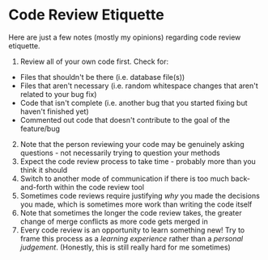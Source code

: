 # Code Review Etiquette

Here are just a few notes (mostly my opinions) regarding code review etiquette.

1. Review all of your own code first. Check for:
  - Files that shouldn't be there (i.e. database file(s))
  - Files that aren't necessary (i.e. random whitespace changes that aren't related to your bug fix)
  - Code that isn't complete (i.e. another bug that you started fixing but haven't finished yet)
  - Commented out code that doesn't contribute to the goal of the feature/bug
2. Note that the person reviewing your code may be genuinely asking questions - not necessarily trying to question your methods
3. Expect the code review process to take time - probably more than you think it should
4. Switch to another mode of communication if there is too much back-and-forth within the code review tool
5. Sometimes code reviews require justifying _why_ you made the decisions you made, which is sometimes more work than writing the code itself
6. Note that sometimes the longer the code review takes, the greater change of merge conflicts as more code gets merged in
7. Every code review is an opportunity to learn something new! Try to frame this process as a _learning experience_ rather than a _personal judgement_. (Honestly, this is still really hard for me sometimes)
